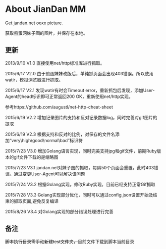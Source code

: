# About JianDan MM

Get jandan.net ooxx picture.

获取煎蛋网妹子图的图片，并保存在本地。


## 更新
2013/9/10  V1.0  直接使用net/http标准库进行抓取。

2015/6/17  V2.0  由于煎蛋妹妹改版后，单纯抓页面会出现403错误。所以使用watir，模拟浏览器进行抓取。

2015/6/17  V2.1  发现watir有时会Timeout error，重新抓包后发现，添加User-Agent的head标识即可正常返回200 OK，重新使用net/http实现。

参考https://github.com/augustl/net-http-cheat-sheet

2015/6/19  V2.2  增加记录图片的支持和反对记录数据log，同时完善对gif图片的提取

2015/6/19  V2.3  根据支持和反对的比例，对保存的文件名添加“very\high\good\normal\bad”标识符

2015/7/23  V3.0  增加Golang语言实现，同时完美支持jpg和gif文件，前期Ruby版本的gif文件下载的是缩略图

2015/7/23  V3.1  jandan.net对妹子图的抓取，每隔50个页面会重置，此时403错误。通过变更User-Agent可以解决该问题

2015/7/24  V3.2  根据Golang实现，修改Ruby实现，目前已经支持正常Gif抓取

2015/7/28  V3.3  Golang实现部分优化，同时可以通过config.json设置开始及结束的抓取页面,避免反复编译

2015/8/26  V3.4  对Golang实现的部分错误处理进行完善

## 备注
~~脚本执行目录需手动新建test文件夹，~~目前文件下载到脚本当前目录
